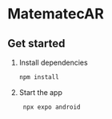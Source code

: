 # MatematecAR

## Get started

1. Install dependencies

   ```bash
   npm install
   ```

2. Start the app

   ```bash
    npx expo android
   ```